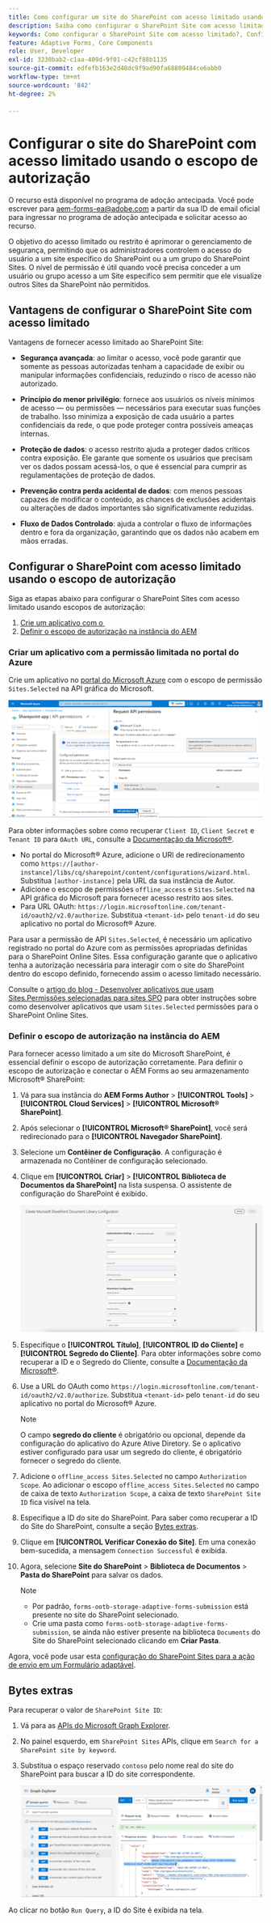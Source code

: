 ```yaml
---
title: Como configurar um site do SharePoint com acesso limitado usando o escopo de autorização?
description: Saiba como configurar o SharePoint Site com acesso limitado usando o escopo de autorização.
keywords: Como configurar o SharePoint Site com acesso limitado?, Configurar o SharePoint com acesso limitado, Usar escopo de autorização para limitar o acesso ao SharePoint Site.
feature: Adaptive Forms, Core Components
role: User, Developer
exl-id: 3230bab2-c1aa-409d-9f01-c42cf88b1135
source-git-commit: edfefb163e2d48dc9f9ad90fa68809484ce6abb0
workflow-type: tm+mt
source-wordcount: '842'
ht-degree: 2%

---
```


# Configurar o site do SharePoint com acesso limitado usando o escopo de autorização

<span class="preview"> O recurso está disponível no programa de adoção antecipada. Você pode escrever para aem-forms-ea@adobe.com a partir da sua ID de email oficial para ingressar no programa de adoção antecipada e solicitar acesso ao recurso. </span>

O objetivo do acesso limitado ou restrito é aprimorar o gerenciamento de segurança, permitindo que os administradores controlem o acesso do usuário a um site específico do SharePoint ou a um grupo do SharePoint Sites. O nível de permissão é útil quando você precisa conceder a um usuário ou grupo acesso a um Site específico sem permitir que ele visualize outros Sites da SharePoint não permitidos.

## Vantagens de configurar o SharePoint Site com acesso limitado

Vantagens de fornecer acesso limitado ao SharePoint Site:

* **Segurança avançada**: ao limitar o acesso, você pode garantir que somente as pessoas autorizadas tenham a capacidade de exibir ou manipular informações confidenciais, reduzindo o risco de acesso não autorizado.

* **Princípio do menor privilégio**: fornece aos usuários os níveis mínimos de acesso — ou permissões — necessários para executar suas funções de trabalho. Isso minimiza a exposição de cada usuário a partes confidenciais da rede, o que pode proteger contra possíveis ameaças internas.

* **Proteção de dados**: o acesso restrito ajuda a proteger dados críticos contra exposição. Ele garante que somente os usuários que precisam ver os dados possam acessá-los, o que é essencial para cumprir as regulamentações de proteção de dados.

* **Prevenção contra perda acidental de dados**: com menos pessoas capazes de modificar o conteúdo, as chances de exclusões acidentais ou alterações de dados importantes são significativamente reduzidas.

* **Fluxo de Dados Controlado**: ajuda a controlar o fluxo de informações dentro e fora da organização, garantindo que os dados não acabem em mãos erradas.

## Configurar o SharePoint com acesso limitado usando o escopo de autorização

Siga as etapas abaixo para configurar o SharePoint Sites com acesso limitado usando escopos de autorização:

1. [Crie um aplicativo com o &#x200B;](#create-an-application-with-the-limited-permission-in-the-azure-portal)
1. [Definir o escopo de autorização na instância do AEM](#set-the-authorization-scope-at-aem-instance)

### Criar um aplicativo com a permissão limitada no portal do Azure

Crie um aplicativo no [portal do Microsoft Azure](https://portal.azure.com/#home) com o escopo de permissão `Sites.Selected` na API gráfica do Microsoft.

![Site selecionado do SharePoint](/help/forms/assets/sharepoint-selected-site.png)

Para obter informações sobre como recuperar `Client ID`, `Client Secret` e `Tenant ID` para `OAuth URL`, consulte a [Documentação da Microsoft®](https://learn.microsoft.com/en-us/graph/auth-register-app-v2).
* No portal do Microsoft® Azure, adicione o URI de redirecionamento como `https://[author-instance]/libs/cq/sharepoint/content/configurations/wizard.html`. Substitua `[author-instance]` pela URL da sua instância de Autor.
* Adicione o escopo de permissões `offline_access` e `Sites.Selected` na API gráfica do Microsoft para fornecer acesso restrito aos sites.
* Para URL OAuth: `https://login.microsoftonline.com/tenant-id/oauth2/v2.0/authorize`. Substitua `<tenant-id>` pelo `tenant-id` do seu aplicativo no portal do Microsoft® Azure.

Para usar a permissão de API `Sites.Selected`, é necessário um aplicativo registrado no portal do Azure com as permissões apropriadas definidas para o SharePoint Online Sites. Essa configuração garante que o aplicativo tenha a autorização necessária para interagir com o site do SharePoint dentro do escopo definido, fornecendo assim o acesso limitado necessário.

Consulte o [artigo do blog - Desenvolver aplicativos que usam Sites.Permissões selecionadas para sites SPO](https://techcommunity.microsoft.com/t5/microsoft-sharepoint-blog/develop-applications-that-use-sites-selected-permissions-for-spo/ba-p/3790476) para obter instruções sobre como desenvolver aplicativos que usam `Sites.Selected` permissões para o SharePoint Online Sites.

### Definir o escopo de autorização na instância do AEM

Para fornecer acesso limitado a um site do Microsoft SharePoint, é essencial definir o escopo de autorização corretamente. Para definir o escopo de autorização e conectar o AEM Forms ao seu armazenamento Microsoft® SharePoint:

1. Vá para sua instância do **AEM Forms Author** > **[!UICONTROL Tools]** > **[!UICONTROL Cloud Services]** > **[!UICONTROL Microsoft® SharePoint]**.
1. Após selecionar o **[!UICONTROL Microsoft® SharePoint]**, você será redirecionado para o **[!UICONTROL Navegador SharePoint]**.
1. Selecione um **Contêiner de Configuração**. A configuração é armazenada no Contêiner de configuração selecionado.
1. Clique em **[!UICONTROL Criar]** > **[!UICONTROL Biblioteca de Documentos da SharePoint]** na lista suspensa. O assistente de configuração do SharePoint é exibido.

   ![Acesso Limitado ao Site do SharePoint](/help/forms/assets/sharepoint-doc-library-limited-scopes.png)

1. Especifique o **[!UICONTROL Título]**, **[!UICONTROL ID do Cliente]** e **[!UICONTROL Segredo do Cliente]**. Para obter informações sobre como recuperar a ID e o Segredo do Cliente, consulte a [Documentação da Microsoft®](https://learn.microsoft.com/en-us/graph/auth-register-app-v2).

1. Use a URL do OAuth como `https://login.microsoftonline.com/tenant-id/oauth2/v2.0/authorize`. Substitua `<tenant-id>` pelo `tenant-id` do seu aplicativo no portal do Microsoft® Azure.

   >[!NOTE]
   >
   > O campo **segredo do cliente** é obrigatório ou opcional, depende da configuração do aplicativo do Azure Ative Diretory. Se o aplicativo estiver configurado para usar um segredo do cliente, é obrigatório fornecer o segredo do cliente.

1. Adicione o `offline_access Sites.Selected` no campo `Authorization Scope`. Ao adicionar o escopo `offline_access Sites.Selected` no campo de caixa de texto `Authorization Scope`, a caixa de texto `SharePoint Site ID` fica visível na tela.

1. Especifique a ID do site do SharePoint. Para saber como recuperar a ID do Site do SharePoint, consulte a seção [Bytes extras](#extra-bytes).

1. Clique em **[!UICONTROL Verificar Conexão do Site]**. Em uma conexão bem-sucedida, a mensagem `Connection Successful` é exibida.

1. Agora, selecione **Site do SharePoint** > **Biblioteca de Documentos** > **Pasta do SharePoint** para salvar os dados.

   >[!NOTE]
   >
   >* Por padrão, `forms-ootb-storage-adaptive-forms-submission` está presente no site do SharePoint selecionado.
   >* Crie uma pasta como `forms-ootb-storage-adaptive-forms-submission`, se ainda não estiver presente na biblioteca `Documents` do Site do SharePoint selecionado clicando em **Criar Pasta**.

Agora, você pode usar esta [configuração do SharePoint Sites para a ação de envio em um Formulário adaptável](/help/forms/configure-submit-action-sharepoint.md#use-sharepoint-document-library-configuration-in-an-adaptive-form-use-sharepoint-configuartion-in-af).

## Bytes extras

Para recuperar o valor de `SharePoint Site ID`:
1. Vá para as [APIs do Microsoft Graph Explorer](https://developer.microsoft.com/en-us/graph/graph-explorer).
1. No painel esquerdo, em `SharePoint Sites` APIs, clique em `Search for a SharePoint site by keyword`.
1. Substitua o espaço reservado `contoso` pelo nome real do site do SharePoint para buscar a ID do site correspondente.

   ![ID da Biblioteca de Documentos da SharePoint](/help/forms/assets/sharepoint-site-id.png)

Ao clicar no botão `Run Query`, a ID do Site é exibida na tela.
